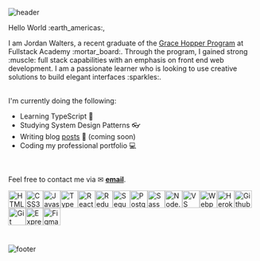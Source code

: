 ![header](https://capsule-render.vercel.app/api?type=waving&color=auto&customColorList=1&height=300&section=header&text=Hello,%20I'm%20Jordan!%20&fontSize=90&animation=fadeIn&fontAlignY=38&desc=full%20stack%20software%20engineer%20|%20front%20end%20specialist&descAlignY=51&descAlign=62)

<div>
  <p>Hello World :earth_americas:,</p>
 
  <p>I am Jordan Walters, a recent graduate of the <a href="https://www.gracehopper.com/curriculum" target="blank">Grace Hopper Program</a> at Fullstack Academy :mortar_board:.  Through the program, I gained strong :muscle: full stack capabilities with an emphasis on front end web development.  I am a passionate learner who is looking to use creative solutions to build elegant interfaces :sparkles:.
  <br>
  <br>
  <p>I'm currently doing the following:

- Learning TypeScript :blue_book:
- Studying System Design Patterns :eyeglasses:
- Writing blog <a href="https://medium.com/@jwalters012" target="_blank">posts</a> :pencil: (coming soon)
- Coding my professional portfolio :computer:
  </p>
</div>
<br>



Feel free to contact me via ✉ **<a href="mailto:jwalters012@gmail.com">email</a>**.


<div style="display: flex; flex-wrap: wrap; padding-bottom: 25px;">
  <img 
    height="35" 
    width="35" 
    src="https://cdn.jsdelivr.net/gh/devicons/devicon/icons/html5/html5-plain.svg" 
    alt="HTML logo"
  />
  <img 
    height="35" 
    width="35" 
    src="https://cdn.jsdelivr.net/gh/devicons/devicon/icons/css3/css3-plain.svg" 
    alt="CSS3 logo"
  />
  <img 
    height="35"
    width="35" 
    src="https://cdn.jsdelivr.net/gh/devicons/devicon/icons/javascript/javascript-original.svg"           
    alt="Javascript logo" 
  />
  <img 
    height="35" 
    width="35" 
    src="https://cdn.jsdelivr.net/gh/devicons/devicon/icons/typescript/typescript-plain.svg"             
    alt="Typescript logo"
  />
  <img 
    height="35" 
    width="35" 
    src="https://cdn.jsdelivr.net/gh/devicons/devicon/icons/react/react-original.svg" 
    alt="React logo"
  />
  <img 
    height="35" 
    width="35" 
    src="https://cdn.jsdelivr.net/gh/devicons/devicon/icons/redux/redux-original.svg" 
    alt="Redux logo"
  />
  <img 
    height="35" 
    width="35" 
    src="https://cdn.jsdelivr.net/gh/devicons/devicon/icons/sequelize/sequelize-original.svg"             
    alt="Sequelize logo"
  />
  <img 
    height="35" 
    width="35" 
    src="https://cdn.jsdelivr.net/gh/devicons/devicon/icons/postgresql/postgresql-plain.svg"             
    alt="Postgre logo"
  />
  <img 
    height="35" 
    width="35" 
    src="https://cdn.jsdelivr.net/gh/devicons/devicon/icons/sass/sass-original.svg" 
    alt="Sass logo"
  />
  <img 
    height="35" 
    width="35" 
    src="https://cdn.jsdelivr.net/gh/devicons/devicon/icons/nodejs/nodejs-original.svg" 
    alt="Node.js logo"
  />
  <img 
    height="35" 
    width="35" 
    src="https://cdn.jsdelivr.net/gh/devicons/devicon/icons/vscode/vscode-original.svg" 
    alt="VS Code logo"
  />
  <img 
    height="35" 
    width="35" 
    src="https://cdn.jsdelivr.net/gh/devicons/devicon/icons/webpack/webpack-plain.svg"
    alt="Webpack logo"
  />
  <img 
    height="35" 
    width="35" 
    src="https://cdn.jsdelivr.net/gh/devicons/devicon/icons/heroku/heroku-original.svg"
    alt="Heroku logo"
  />
  <img 
    height="35" 
    width="35" 
    src="https://cdn.jsdelivr.net/gh/devicons/devicon/icons/github/github-original.svg"
    alt="Github logo"
  />
  <img 
    height="35" 
    width="35" 
    src="https://cdn.jsdelivr.net/gh/devicons/devicon/icons/git/git-original.svg"
    alt="Git logo"
  />
  <img 
    height="35" 
    width="35" 
    src="https://cdn.jsdelivr.net/gh/devicons/devicon/icons/express/express-original.svg"
    alt="Express logo"
  />
  <img 
    height="35" 
    width="35" 
    src="https://cdn.jsdelivr.net/gh/devicons/devicon/icons/figma/figma-original.svg"
    alt="Figma logo"
  />
</div>


![footer](https://capsule-render.vercel.app/api?type=waving&color=auto&customColorList=1&height=60&section=footer)






<!--- 👋 Hi, I’m @J-Walters
- 👀 I’m interested in ...
- 🌱 I’m currently learning ...
- 💞️ I’m looking to collaborate on ...
- 📫 How to reach me ...



J-Walters/J-Walters is a ✨ special ✨ repository because its `README.md` (this file) appears on your GitHub profile.
You can click the Preview link to take a look at your changes.
--->
